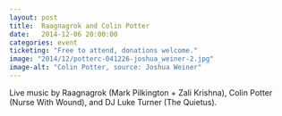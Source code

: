 ```yaml
---
layout: post
title:  Raagnagrok and Colin Potter
date:   2014-12-06 20:00:00
categories: event
ticketing: "Free to attend, donations welcome."
image: "2014/12/potterc-041226-joshua_weiner-2.jpg"
image-alt: "Colin Potter, source: Joshua Weiner"
---
```

Live music by Raagnagrok (Mark Pilkington + Zali Krishna), Colin Potter (Nurse With Wound), and DJ Luke Turner (The Quietus).

